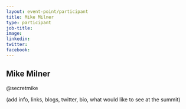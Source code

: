 ```yaml
---
layout: event-point/participant
title: Mike Milner
type: participant
job-title:
image: 
linkedin:
twitter:
facebook:
---
```


## Mike Milner
@secretmike

(add info, links, blogs, twitter, bio, what would like to see at the summit)
